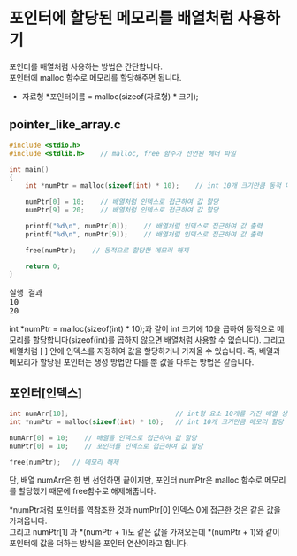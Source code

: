 # 포인터에 할당된 메모리를 배열처럼 사용하기
포인터를 배열처럼 사용하는 방법은 간단합니다.  
포인터에 malloc 함수로 메모리를 할당해주면 됩니다.  

* 자료형 *포인터이름 = malloc(sizeof(자료형) * 크기);  

## pointer_like_array.c
``` c
#include <stdio.h>
#include <stdlib.h>    // malloc, free 함수가 선언된 헤더 파일

int main()
{
    int *numPtr = malloc(sizeof(int) * 10);    // int 10개 크기만큼 동적 메모리 할당

    numPtr[0] = 10;    // 배열처럼 인덱스로 접근하여 값 할당
    numPtr[9] = 20;    // 배열처럼 인덱스로 접근하여 값 할당

    printf("%d\n", numPtr[0]);    // 배열처럼 인덱스로 접근하여 값 출력
    printf("%d\n", numPtr[9]);    // 배열처럼 인덱스로 접근하여 값 출력

    free(numPtr);    // 동적으로 할당한 메모리 해제

    return 0;
}
```
<pre>
실행 결과  
10  
20  
</pre>
int *numPtr = malloc(sizeof(int) * 10);과 같이 int 크기에 10을 곱하여 동적으로 메모리를 할당합니다(sizeof(int)를 곱하지 않으면 배열처럼 사용할 수 없습니다). 그리고 배열처럼 [ ] 안에 인덱스를 지정하여 값을 할당하거나 가져올 수 있습니다. 즉, 배열과 메모리가 할당된 포인터는 생성 방법만 다를 뿐 값을 다루는 방법은 같습니다.

## 포인터[인덱스]  
``` c
int numArr[10];                           // int형 요소 10개를 가진 배열 생성  
int *numPtr = malloc(sizeof(int) * 10);   // int 10개 크기만큼 메모리 할당  

numArr[0] = 10;    // 배열을 인덱스로 접근하여 값 할당  
numPtr[0] = 10;    // 포인터를 인덱스로 접근하여 값 할당  

free(numPtr);   // 메모리 해제  
```
단, 배열 numArr은 한 번 선언하면 끝이지만, 
포인터 numPtr은 malloc 함수로 메모리를 할당했기 때문에 free함수로 해제해줍니다.  

*numPtr처럼 포인터를 역참조한 것과 numPtr[0] 인덱스 0에 접근한 것은 같은 값을 가져옵니다.  
그리고 numPtr[1] 과 *(numPtr + 1)도 같은 값을 가져오는데 *(numPtr + 1)와 같이 포인터에 값을 더하는 방식을 포인터 연산이라고 합니다.
